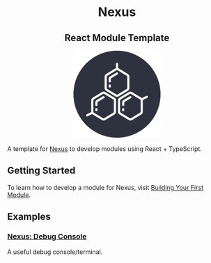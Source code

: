 <h1 align="center">Nexus</h1>
<h2 align="center">React Module Template</h2>

<p align="center">
	<img src="./repo-assets/256x256.png" alt="Nexus Logo" width="200" />
</p>

A template for [Nexus](https://github.com/aarontburn/nexus-core) to develop modules using React + TypeScript.


## Getting Started
To learn how to develop a module for Nexus, visit [Building Your First Module](https://github.com/aarontburn/nexus-core/blob/main/docs/getting_started/tutorial/BuildingYourFirstModule.md).

## Examples

### [Nexus: Debug Console](https://github.com/aarontburn/nexus-debug-console)
A useful debug console/terminal.